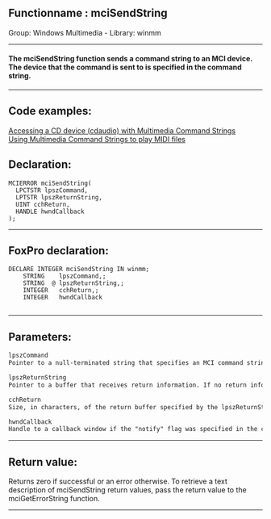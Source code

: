 <link rel="stylesheet" type="text/css" href="../../css/win32api.css">  
<link rel="stylesheet" href="https://cdnjs.cloudflare.com/ajax/libs/font-awesome/4.7.0/css/font-awesome.min.css">

## Functionname : mciSendString
Group: Windows Multimedia - Library: winmm    
***  


#### The <b>mciSendString</b> function sends a command string to an MCI device. The device that the command is sent to is specified in the command string. 
***  


## Code examples:
[Accessing a CD device (cdaudio) with Multimedia Command Strings](../../samples/sample_279.md)  
[Using Multimedia Command Strings to play MIDI files](../../samples/sample_538.md)  

## Declaration:
```foxpro  
MCIERROR mciSendString(
  LPCTSTR lpszCommand,
  LPTSTR lpszReturnString,
  UINT cchReturn,
  HANDLE hwndCallback
);  
```  
***  


## FoxPro declaration:
```foxpro  
DECLARE INTEGER mciSendString IN winmm;
	STRING    lpszCommand,;
	STRING  @ lpszReturnString,;
	INTEGER   cchReturn,;
	INTEGER   hwndCallback
  
```  
***  


## Parameters:
```txt  
lpszCommand
Pointer to a null-terminated string that specifies an MCI command string. For a list, see <a href="http://msdn.microsoft.com/library/default.asp?url=/library/en-us/multimed/mmcmdstr_4nub.asp">Multimedia Command Strings</a>.

lpszReturnString
Pointer to a buffer that receives return information. If no return information is needed, this parameter can be NULL.

cchReturn
Size, in characters, of the return buffer specified by the lpszReturnString parameter.

hwndCallback
Handle to a callback window if the "notify" flag was specified in the command string.  
```  
***  


## Return value:
Returns zero if successful or an error otherwise. To retrieve a text description of mciSendString return values, pass the return value to the mciGetErrorString function.   
***  

